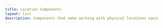 ```yaml
---
title: Location Components
layout: list
description: Components that make working with physical locations easier. Most form components use JavaScript to add useful behavior to maps and store locators.
---
```


